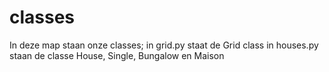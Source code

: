 # classes

In deze map staan onze classes;
in grid.py staat de Grid class
in houses.py staan de classe House, Single, Bungalow en Maison
